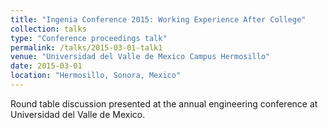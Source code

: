 ```yaml
---
title: "Ingenia Conference 2015: Working Experience After College"
collection: talks
type: "Conference proceedings talk"
permalink: /talks/2015-03-01-talk1
venue: "Universidad del Valle de Mexico Campus Hermosillo"
date: 2015-03-01
location: "Hermosillo, Sonora, Mexico"
---
```


Round table discussion presented at the annual engineering conference at Universidad del Valle de Mexico.


